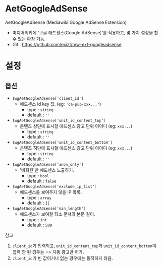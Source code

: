 # AetGoogleAdSense

AetGoogleAdSense (Mediawiki Google AdSense Extension)
* 미디어위키에 '구글 애드센스(Google AdSense)'를 적용하고, 몇 가지 설정을 할 수 있는 확장 기능.
* Git : https://github.com/exizt/mw-ext-googleadsense



# 설정

## 옵션
- `$wgAetGoogleAdsense['client_id']`
    - 애드센스 id key 값. (eg: `'ca-pub-xxx...'`)
        - type : `string`
        - default : `''`
- `$wgAetGoogleAdsense['unit_id_content_top']`
    - 콘텐츠 상단에 표시할 애드센스 광고 단위 아이디 (eg: `xxx...`)
        - type : `string`
        - default : `''`
- `$wgAetGoogleAdsense['unit_id_content_bottom']`
    - 콘텐츠 히단에 표시할 애드센스 광고 단위 아이디 (eg: `xxx...`)
        - type : `string`
        - default : `''`
- `$wgAetGoogleAdsense['anon_only']`
    - '비회원'만 애드센스 노출하기.
        - type : `bool`
        - default : `false`
- `$wgAetGoogleAdsense['exclude_ip_list']`
    - 애드센스를 보여주지 않을 IP 목록.
        - type : `array`
        - default : `[]`
- `$wgAetGoogleAdsense['min_length']`
    - 애드센스가 보여질 최소 문서의 본문 길이.
        - type : `int`
        - default : `500`

참고
1. `client_id`가 입력되고, `unit_id_content_top`과 `unit_id_content_bottom`이 입력 안 된 경우는 => 자동 광고만 허가.
2. `client_id`가 빈 값이거나 없는 경우에는 동작하지 않음.